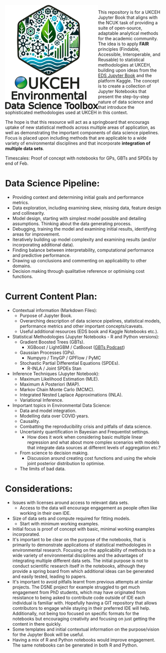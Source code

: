 <img align="left" width=300 src="UKCEH_EDST_Logo.png">

This repository is for a UKCEH Jupyter Book that aligns with the NCUK task of providing a suite of open-source, adaptable analytical methods for the academic community. The idea is to apply **FAIR** principles (Findable, Accessible, Interoperable, and Reusable) to statistical methodologies at UKCEH, building upon ideas from the [EDS Jupyter Book](https://edsbook.org/notebooks/gallery) and the platform Kaggle. The concept is to create a collection of Jupyter Notebooks that present the step-by-step nature of data science and that introduce the sophisticated methodologies used at UKCEH in this context.

The hope is that this resource will act as a springboard that encourags uptake of new statistical methods across multiple areas of application, as well as demonstrating the important components of data science pipelines. Focus is placed upon including methods that are applicable to a wide variety of environmental disciplines and that incorporate **integration of multiple data sets**. 

Timescales: Proof of concept with notebooks for GPs, GBTs and SPDEs by end of Feb.

# Data Science Pipeline:
- Providing context and determining initial goals and performance metrics.
- Data exploration, including examining skew, missing data, feature design and collinearity.
- Model design, starting with simplest model possible and detailing assumptions. Thinking about the data generating process.
- Debugging, training the model and examining initial results, identifying areas for improvement.
- Iteratively building up model complexity and examining results (and/or incorporating additional data).
- Finding balance between interpretability, computational performance and predictive performance.
- Drawing up conclusions and commenting on applicability to other domains.
- Decision making through qualitative reference or optimising cost functions.  


# Current Content Plan:
- Contextual information (Markdown Files): 
    - Purpose of Jupyter Book.
    - Overarching description of data science pipelines, statistical models, performance metrics and other important concepts/caveats. 
    - Useful additional resources (EDS book and Kaggle Notebooks etc.).
- Statistical Methodologies (Jupyter Notebooks - R and Python versions):
    - Gradient Boosted Trees (GBTs).
        - XGBoost / LightGBM / CatBoost ([GBTs Podcast](https://www.superdatascience.com/podcast/gradient-boosting-xgboost-lightgbm-and-catboost-with-kirill-eremenko))
    - Gaussian Processes (GPs).
        - Numpyro / TinyGP / GPFlow / PyMC
    - Stochastic Partial Differential Equations (SPDEs).
        - R-INLA / Joint SPDEs Stan
- Inference Techniques (Jupyter Notebook):
    - Maximum Likelihood Estimation (MLE).
    - Maximum A Posteriori (MAP).
    - Markov Chain Monte Carlo (MCMC).
    - Integrated Nested Laplace Approximations (INLA).
    - Variational Inference.
- Important topics in Environmental Data Science:
    - Data and model integration. 
    - Modelling data over COVID years.
    - Causality.
    - Combatting the reproducibility crisis and pitfalls of data science.
    - Uncertainty quantification in Bayesian and Frequentist settings. 
        - How does it work when considering basic multiple linear regression and what about more complex scenarios with models that integrate data sources at different levels of aggregation etc.? 
    - From science to decision making.
        - Discussion around creating cost functions and using the whole joint posterior distribution to optimise.
    - The limits of bad data.

# Considerations:
- Issues with licenses around access to relevant data sets.
    - Access to the data will encourage engagement as people often like working in their own IDE. 
- Size of data sets and compute required for fitting models.
    - Start with minimum working examples.
- Initial focus is proof of concept with basic, minimal working examples incorporated.
- It's important to be clear on the purpose of the notebooks, that is primarily to demonstrate applications of statistical methodologies in environmental research. Focusing on the applicability of methods to a wide variety of environmental disciplines and the advantages of integrating multiple different data sets. The initial purpose is not to conduct scientific research itself in the notebooks, although they provide a spring board from which additional ideas can be generated and easily tested, leading to papers.  
- It's important to avoid pitfalls learnt from previous attempts at similar projects. The DSNE project for example struggled to get much engagement from PhD students, which may have originated from resistance to being asked to contribute code outside of IDE each individual is familiar with. Hopefully having a GIT repository that allows contributors to engage while staying in their preferred IDE will help. Additionally, not being too focused on specific formats for the notebooks but encouraging creativity and focusing on just getting the content in there quickly. 
- Some templates and initial contextual information on the purpose/vision for the Jupyter Book will be useful. 
- Having a mix of R and Python notebooks would improve engagement. The same notebooks can be generated in both R and Python. 

